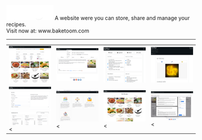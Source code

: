 <img width="125" src="https://github.com/gubrus50/BakeToom/blob/master/staticfiles/recipes/img/baketoom_logo.png"/>
A website were you can store, share and manage your recipes.<br>
Visit now at: www.baketoom.com
<hr>
<table>
  <tr>
    <td><img src="https://github.com/gubrus50/BakeToom/blob/master/showcase/baketoom_0.png"/></td>
    <td><img src="https://github.com/gubrus50/BakeToom/blob/master/showcase/baketoom_1.png"/></td>
    <td><img src="https://github.com/gubrus50/BakeToom/blob/master/showcase/baketoom_2.png"/></td>
    <td><img src="https://github.com/gubrus50/BakeToom/blob/master/showcase/baketoom_3.png"/></td>
  </tr>
  <tr>
    <td><img src="https://github.com/gubrus50/BakeToom/blob/master/showcase/baketoom_4.png"/><</td>
    <td><img src="https://github.com/gubrus50/BakeToom/blob/master/showcase/baketoom_5.png"/><</td>
    <td><img src="https://github.com/gubrus50/BakeToom/blob/master/showcase/baketoom_6.png"/><</td>
    <td><img src="https://github.com/gubrus50/BakeToom/blob/master/showcase/baketoom_7.png"/><</td>
  </tr>
</table>
